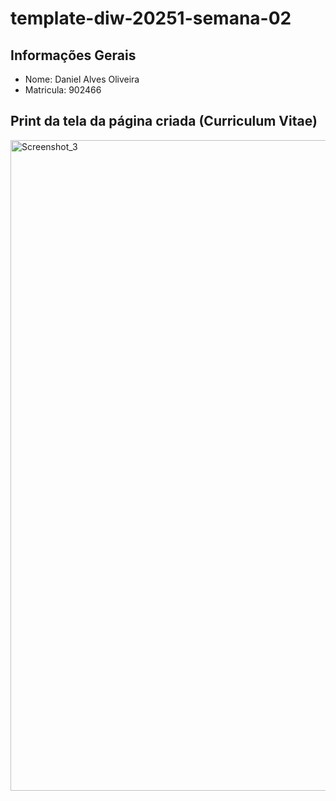 # template-diw-20251-semana-02

## Informações Gerais
- Nome: Daniel Alves Oliveira
- Matricula: 902466

## Print da tela da página criada (Curriculum Vitae)


<img width="1873" height="1041" alt="Screenshot_3" src="https://github.com/user-attachments/assets/41eaddbd-222a-4abf-bd7b-a425093de5cb" />
